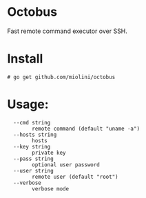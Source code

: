 Octobus
=======

Fast remote command executor over SSH.

# Install

```
# go get github.com/miolini/octobus
```

# Usage:
```
  --cmd string
    	remote command (default "uname -a")
  --hosts string
    	hosts
  --key string
    	private key
  --pass string
    	optional user password
  --user string
    	remote user (default "root")
  --verbose
    	verbose mode
```